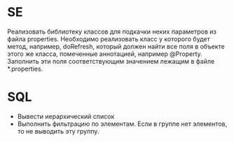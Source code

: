 # SE
Реализовать библиотеку классов для подкачки неких параметров из файла properties.
Необходимо реализовать класс у которого будет метод, например, doRefresh, который должен найти все поля в объекте этого же класса, помеченные аннотацией, например @Property. Заполнить эти поля соответствующим значением лежащим в файле  *.properties. 

# SQL
* Вывести иерархический список
* Выполнить фильтрацию по элементам. Если в группе нет элементов, то не выводить эту группу.  
